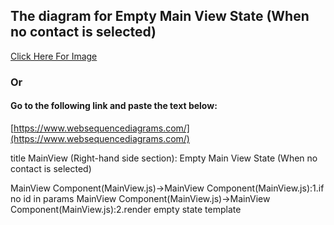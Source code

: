 ## The diagram for Empty Main View State (When no contact is selected)

[Click Here For Image](https://www.websequencediagrams.com/cgi-bin/cdraw?lz=dGl0bGUgTWFpblZpZXcgKFJpZ2h0LWhhbmQgc2lkZSBzZWN0aW9uKTogRW1wdHkAJQUgACYFU3RhdGUgKFdoZW4gbm8gY29udGFjdCBpcyBzZWxlY3RlZCkKCgBQCUNvbXBvbmVudCgAZAguanMpLT4AAh86MS5pZiBubyBpZCBpbiBwYXJhbXMAFEIyLnJlbmRlciBlAIFQBXMAgUYFdGVtcGxhdGUK&s=default)

### Or

#### Go to the following link and paste the text below:
[https://www.websequencediagrams.com/](https://www.websequencediagrams.com/)

title MainView (Right-hand side section): Empty Main View State (When no contact is selected)

MainView Component(MainView.js)->MainView Component(MainView.js):1.if no id in params
MainView Component(MainView.js)->MainView Component(MainView.js):2.render empty state template
